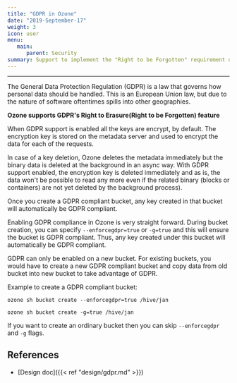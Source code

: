 ```yaml
---
title: "GDPR in Ozone"
date: "2019-September-17"
weight: 3
icon: user
menu:
   main:
      parent: Security
summary: Support to implement the "Right to be Forgotten" requirement of GDPR
---
```

<!---
  Licensed to the Apache Software Foundation (ASF) under one or more
  contributor license agreements.  See the NOTICE file distributed with
  this work for additional information regarding copyright ownership.
  The ASF licenses this file to You under the Apache License, Version 2.0
  (the "License"); you may not use this file except in compliance with
  the License.  You may obtain a copy of the License at

      http://www.apache.org/licenses/LICENSE-2.0

  Unless required by applicable law or agreed to in writing, software
  distributed under the License is distributed on an "AS IS" BASIS,
  WITHOUT WARRANTIES OR CONDITIONS OF ANY KIND, either express or implied.
  See the License for the specific language governing permissions and
  limitations under the License.
-->
---
<!---
  Licensed to the Apache Software Foundation (ASF) under one or more
  contributor license agreements.  See the NOTICE file distributed with
  this work for additional information regarding copyright ownership.
  The ASF licenses this file to You under the Apache License, Version 2.0
  (the "License"); you may not use this file except in compliance with
  the License.  You may obtain a copy of the License at

      http://www.apache.org/licenses/LICENSE-2.0

  Unless required by applicable law or agreed to in writing, software
  distributed under the License is distributed on an "AS IS" BASIS,
  WITHOUT WARRANTIES OR CONDITIONS OF ANY KIND, either express or implied.
  See the License for the specific language governing permissions and
  limitations under the License.
-->

The General Data Protection Regulation (GDPR) is a law that governs how personal data should be handled. 
This is an European Union law, but due to the nature of software oftentimes spills into other geographies.

**Ozone supports GDPR's Right to Erasure(Right to be Forgotten) feature**

When GDPR support is enabled all the keys are encrypt, by default. The encryption key is stored on the metadata server and used to encrypt the data for each of the requests.

In case of a key deletion, Ozone deletes the metadata immediately but the binary data is deleted at the background in an async way. With GDPR support enabled, the encryption key is deleted immediately and as is, the data won't be possible to read any more even if the related binary (blocks or containers) are not yet deleted by the background process).

Once you create a GDPR compliant bucket, any key created in that bucket will 
automatically be GDPR compliant.

Enabling GDPR compliance in Ozone is very straight forward. During bucket
creation, you can specify `--enforcegdpr=true` or `-g=true` and this will
ensure the bucket is GDPR compliant. Thus, any key created under this bucket
will automatically be GDPR compliant.

GDPR can only be enabled on a new bucket. For existing buckets, you would
have to create a new GDPR compliant bucket and copy data from old bucket into
 new bucket to take advantage of GDPR.

Example to create a GDPR compliant bucket:

```shell
ozone sh bucket create --enforcegdpr=true /hive/jan

ozone sh bucket create -g=true /hive/jan
```

If you want to create an ordinary bucket then you can skip `--enforcegdpr`
and `-g` flags.

## References

 * [Design doc]({{< ref "design/gdpr.md" >}})
